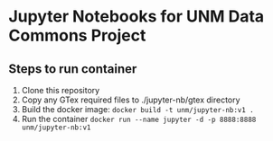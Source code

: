 # Jupyter Notebooks for UNM Data Commons Project
## Steps to run container
1. Clone this repository
1. Copy any GTex required files to ./jupyter-nb/gtex directory
1. Build the docker image:
```docker build -t unm/jupyter-nb:v1 .```
1. Run the container
```docker run --name jupyter -d -p 8888:8888 unm/jupyter-nb:v1```
